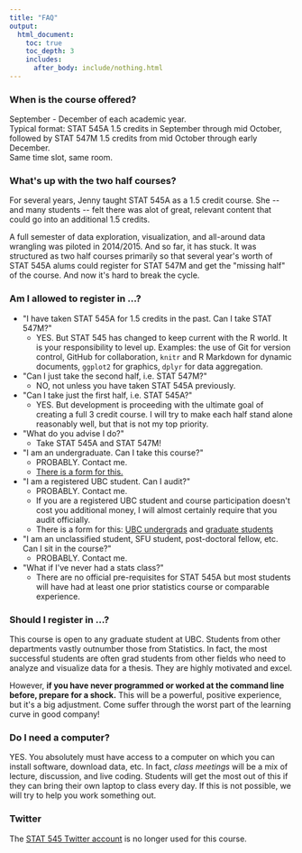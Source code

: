 ```yaml
---
title: "FAQ"
output:
  html_document:
    toc: true
    toc_depth: 3
    includes:
      after_body: include/nothing.html
---
```


### When is the course offered?

September - December of each academic year.  
Typical format: STAT 545A 1.5 credits in September through mid October, followed by STAT 547M 1.5 credits from mid October through early December.  
Same time slot, same room.  

### What's up with the two half courses?

For several years, Jenny taught STAT 545A as a 1.5 credit course. She -- and many students -- felt there was alot of great, relevant content that could go into an additional 1.5 credits.

A full semester of data exploration, visualization, and all-around data wrangling was piloted in 2014/2015. And so far, it has stuck. It was structured as two half courses primarily so that several year's worth of STAT 545A alums could register for STAT 547M and get the "missing half" of the course. And now it's hard to break the cycle.

### Am I allowed to register in ...?

  * "I have taken STAT 545A for 1.5 credits in the past. Can I take STAT 547M?"
    - YES. But STAT 545 has changed to keep current with the R world. It is your responsibility to level up. Examples: the use of Git for version control, GitHub for collaboration, `knitr` and R Markdown for dynamic documents, `ggplot2` for graphics, `dplyr` for data aggregation.
  * "Can I just take the second half, i.e. STAT 547M?"
    - NO, not unless you have taken STAT 545A previously.
  * "Can I take just the first half, i.e. STAT 545A?"
    - YES. But development is proceeding with the ultimate goal of creating a full 3 credit course. I will try to make each half stand alone reasonably well, but that is not my top priority.
  * "What do you advise I do?"
    - Take STAT 545A and STAT 547M!
  * "I am an undergraduate. Can I take this course?"
    - PROBABLY. Contact me.
    - [There is a form for this.](https://www.grad.ubc.ca/forms/enrolment-undergraduate-students-graduate-course)
  * "I am a registered UBC student. Can I audit?"
    - PROBABLY. Contact me.
    - If you are a registered UBC student and course participation doesn't cost you additional money, I will almost certainly require that you audit officially.
    - There is a form for this: [UBC undergrads](http://students.ubc.ca/enrolment/courses/academic-planning/audit) and [graduate students](http://www.grad.ubc.ca/current-students/managing-your-program/audit)
  * "I am an unclassified student, SFU student, post-doctoral fellow, etc. Can I sit in the course?"
    - PROBABLY. Contact me.
  * "What if I've never had a stats class?"
    - There are no official pre-requisites for STAT 545A but most students will have had at least one prior statistics course or comparable experience.

### Should I register in ...?

This course is open to any graduate student at UBC. Students from other departments vastly outnumber those from Statistics. In fact, the most successful students are often grad students from other fields who need to analyze and visualize data for a thesis. They are highly motivated and excel.

However, __if you have never programmed or worked at the command line before, prepare for a shock.__ This will be a powerful, positive experience, but it's a big adjustment. Come suffer through the worst part of the learning curve in good company!

### Do I need a computer?

YES. You absolutely must have access to a computer on which you can install software, download data, etc. In fact, *class meetings* will be a mix of lecture, discussion, and live coding. Students will get the most out of this if they can bring their own laptop to class every day. If this is not possible, we will try to help you work something out.


### Twitter

The [STAT 545 Twitter account](https://twitter.com/STAT545) is no longer used for this course. 